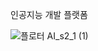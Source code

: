 인공지능 개발 플랫폼

![플로터 AI_s2_1 (1)](https://github.com/hyunjin-h/aiBuilder/assets/87686021/95533f2d-1cab-47ab-bf83-69efe336ef45)

